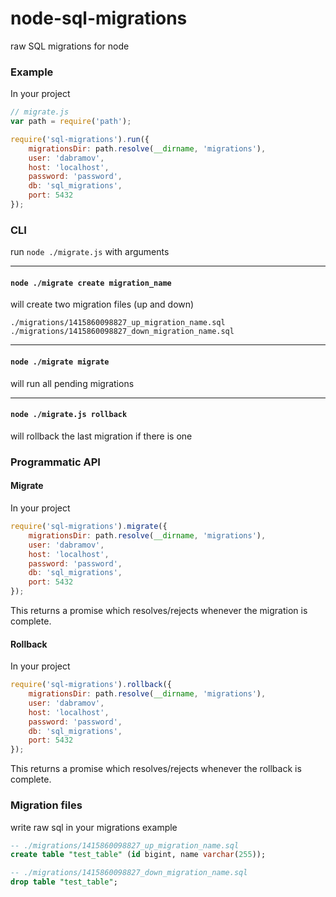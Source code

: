 node-sql-migrations
===================

raw SQL migrations for node

### Example

In your project
```js
// migrate.js
var path = require('path');

require('sql-migrations').run({
    migrationsDir: path.resolve(__dirname, 'migrations'),
    user: 'dabramov',
    host: 'localhost',
    password: 'password',
    db: 'sql_migrations',
    port: 5432
});
```

### CLI
run `node ./migrate.js` with arguments

---

#### `node ./migrate create migration_name`
will create two migration files (up and down)
```
./migrations/1415860098827_up_migration_name.sql
./migrations/1415860098827_down_migration_name.sql
```

---

#### `node ./migrate migrate`
will run all pending migrations

---

#### `node ./migrate.js rollback`
will rollback the last migration if there is one

### Programmatic API
#### Migrate
In your project
```js
require('sql-migrations').migrate({
    migrationsDir: path.resolve(__dirname, 'migrations'),
    user: 'dabramov',
    host: 'localhost',
    password: 'password',
    db: 'sql_migrations',
    port: 5432
});
```
This returns a promise which resolves/rejects whenever the migration is complete.

#### Rollback
In your project
```js
require('sql-migrations').rollback({
    migrationsDir: path.resolve(__dirname, 'migrations'),
    user: 'dabramov',
    host: 'localhost',
    password: 'password',
    db: 'sql_migrations',
    port: 5432
});
```
This returns a promise which resolves/rejects whenever the rollback is complete.

### Migration files
write raw sql in your migrations
example
```sql
-- ./migrations/1415860098827_up_migration_name.sql
create table "test_table" (id bigint, name varchar(255));

```
```sql
-- ./migrations/1415860098827_down_migration_name.sql
drop table "test_table";
```
